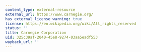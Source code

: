 ```yaml
---
content_type: external-resource
external_url: https://www.carnegie.org/
has_external_license_warning: true
license: https://en.wikipedia.org/wiki/All_rights_reserved
status: ''
title: Carnegie Corporation
uid: 325c39af-2040-45e8-9274-03aa5eadf553
wayback_url: ''
---
```

